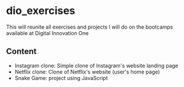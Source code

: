 # dio_exercises
This will reunite all exercises and projects I will do on the bootcamps available at Digital Innovation One

## Content
- Instagram clone: Simple clone of Instagram's website landing page
- Netflix clone: Clone of Netflix's website (user's home page)
- Snake Game: project using JavaScript
